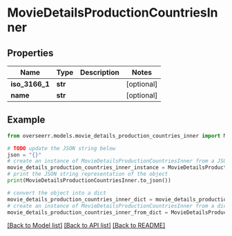 # MovieDetailsProductionCountriesInner


## Properties

Name | Type | Description | Notes
------------ | ------------- | ------------- | -------------
**iso_3166_1** | **str** |  | [optional] 
**name** | **str** |  | [optional] 

## Example

```python
from overseerr.models.movie_details_production_countries_inner import MovieDetailsProductionCountriesInner

# TODO update the JSON string below
json = "{}"
# create an instance of MovieDetailsProductionCountriesInner from a JSON string
movie_details_production_countries_inner_instance = MovieDetailsProductionCountriesInner.from_json(json)
# print the JSON string representation of the object
print(MovieDetailsProductionCountriesInner.to_json())

# convert the object into a dict
movie_details_production_countries_inner_dict = movie_details_production_countries_inner_instance.to_dict()
# create an instance of MovieDetailsProductionCountriesInner from a dict
movie_details_production_countries_inner_from_dict = MovieDetailsProductionCountriesInner.from_dict(movie_details_production_countries_inner_dict)
```
[[Back to Model list]](../README.md#documentation-for-models) [[Back to API list]](../README.md#documentation-for-api-endpoints) [[Back to README]](../README.md)


